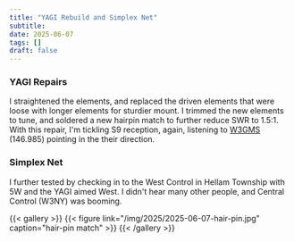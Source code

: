 ```yaml
---
title: "YAGI Rebuild and Simplex Net"
subtitle:
date: 2025-06-07
tags: []
draft: false
---
```


### YAGI Repairs
I straightened the elements,
and replaced the driven elements
that were loose with longer elements
for sturdier mount.
I trimmed the new elements to tune,
and soldered a new hairpin match
to further reduce SWR to 1.5:1.
With this repair,
I'm tickling S9 reception, again,
listening to [W3GMS](https://w3gmsrepeater.com/)
(146.985)
pointing in the their direction.

### Simplex Net
I further tested by checking in
to the West Control
in Hellam Township
with 5W and the YAGI aimed West.
I didn't hear many other people,
and Central Control (W3NY) was booming.

{{< gallery >}}
{{< figure link="/img/2025/2025-06-07-hair-pin.jpg" caption="hair-pin match" >}}
{{< /gallery >}}

<!--more-->
